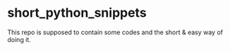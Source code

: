 # short_python_snippets
This repo is supposed to contain some codes and the short &amp; easy way of doing it.
